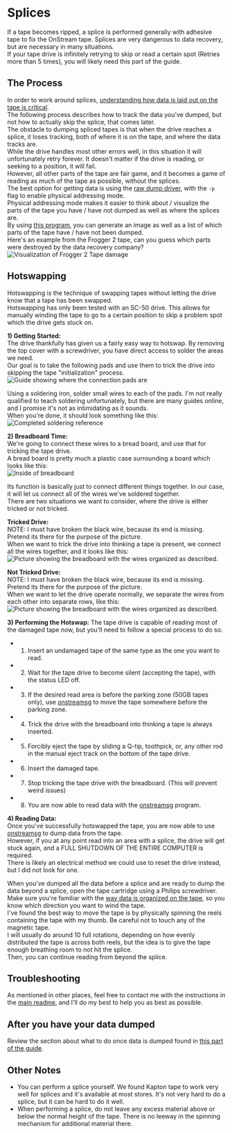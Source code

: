 # Splices
If a tape becomes ripped, a splice is performed generally with adhesive tape to fix the OnStream tape. 
Splices are very dangerous to data recovery, but are necessary in many situations.  
If your tape drive is infinitely retrying to skip or read a certain spot (Retries more than 5 times), you will likely need this part of the guide.  

## The Process
In order to work around splices, [understanding how data is laid out on the tape is critical](/info/RAW_DUMP.MD).  
The following process describes how to track the data you've dumped, but not how to actually skip the splice, that comes later.  
The obstacle to dumping spliced tapes is that when the drive reaches a splice, it loses tracking, both of where it is on the tape, and where the data tracks are.  
While the drive handles most other errors well, in this situation it will unfortunately retry forever.
It doesn't matter if the drive is reading, or seeking to a position, it will fail.  
However, all other parts of the tape are fair game, and it becomes a game of reading as much of the tape as possible, without the splices.  
The best option for getting data is using the [raw dump driver](/software/onstream_raw_dump/), with the `-p` flag to enable physical addressing mode.  
Physical addressing mode makes it easier to think about / visualize the parts of the tape you have / have not dumped as well as where the splices are.  
By using [this program](/software/OnStreamTapeInfo/), you can generate an image as well as a list of which parts of the tape have / have not been dumped.  
Here's an example from the Frogger 2 tape, can you guess which parts were destroyed by the data recovery company?  
![Visualization of Frogger 2 Tape damage](/pictures/visual-aids/frogger2-tape-damage.png)  

## Hotswapping
Hotswapping is the technique of swapping tapes without letting the drive know that a tape has been swapped.  
Hotswapping has only been tested with an SC-50 drive. 
This allows for manually winding the tape to go to a certain position to skip a problem spot which the drive gets stuck on.  

**1) Getting Started:**  
The drive thankfully has given us a fairly easy way to hotswap. By removing the top cover with a screwdriver, you have direct access to solder the areas we need.  
Our goal is to take the following pads and use them to trick the drive into skipping the tape "initialization" process.  
![Guide showing where the connection pads are](/pictures/visual-aids/hotswap-wire-guide.jpg)  

Using a soldering iron, solder small wires to each of the pads. I'm not really qualified to teach soldering unfortunately, but there are many guides online, and I promise it's not as intimidating as it sounds.  
When you're done, it should look something like this:
![Completed soldering reference](/pictures/visual-aids/hotswap-soldering-complete.jpg)

**2) Breadboard Time:**  
We're going to connect these wires to a bread board, and use that for tricking the tape drive.  
A bread board is pretty much a plastic case surrounding a board which looks like this:  
![Inside of breadboard](/pictures/visual-aids/breadboard-example.jpg)

Its function is basically just to connect different things together. In our case, it will let us connect all of the wires we've soldered together.  
There are two situations we want to consider, where the drive is either tricked or not tricked.  

**Tricked Drive:**  
NOTE: I must have broken the black wire, because its end is missing. Pretend its there for the purpose of the picture.  
When we want to trick the drive into thinking a tape is present, we connect all the wires together, and it looks like this:  
![Picture showing the breadboard with the wires organized as described.](/pictures/visual-aids/breadboard-tricked.jpg)  

**Not Tricked Drive:**  
NOTE: I must have broken the black wire, because its end is missing. Pretend its there for the purpose of the picture.  
When we want to let the drive operate normally, we separate the wires from each other into separate rows, like this:  
![Picture showing the breadboard with the wires organized as described.](/pictures/visual-aids/breadboard-not-tricked.jpg)  

**3) Performing the Hotswap:**
The tape drive is capable of reading most of the damaged tape now, but you'll need to follow a special process to do so.  
 - 1) Insert an undamaged tape of the same type as the one you want to read.  
 - 2) Wait for the tape drive to become silent (accepting the tape), with the status LED off.  
 - 3) If the desired read area is before the parking zone (50GB tapes only), use [onstreamsg](/software/onstream_raw_dump/) to move the tape somewhere before the parking zone.  
 - 4) Trick the drive with the breadboard into thinking a tape is always inserted.  
 - 5) Forcibly eject the tape by sliding a Q-tip, toothpick, or, any other rod in the manual eject track on the bottom of the tape drive.  
 - 6) Insert the damaged tape.  
 - 7) Stop tricking the tape drive with the breadboard. (This will prevent weird issues)  
 - 8) You are now able to read data with the [onstreamsg](/software/onstream_raw_dump/) program.  
 
**4) Reading Data:**  
Once you've successfully hotswapped the tape, you are now able to use [onstreamsg](/software/onstream_raw_dump/) to dump data from the tape.  
However, if you at any point read into an area with a splice, the drive will get stuck again, and a FULL SHUTDOWN OF THE ENTIRE COMPUTER is required.  
There is likely an electrical method we could use to reset the drive instead, but I did not look for one.  

When you've dumped all the data before a splice and are ready to dump the data beyond a splice, open the tape cartridge using a Philips screwdriver.  
Make sure you're familiar with the [way data is organized on the tape](/info/RAW_DUMP.MD), so you know which direction you want to wind the tape.  
I've found the best way to move the tape is by physically spinning the reels containing the tape with my thumb. Be careful not to touch any of the magnetic tape.  
I will usually do around 10 full rotations, depending on how evenly distributed the tape is across both reels, but the idea is to give the tape enough breathing room to not hit the splice.  
Then, you can continue reading from beyond the splice.  

## Troubleshooting
As mentioned in other places, feel free to contact me with the instructions in the [main readme](/README.MD), and I'll do my best to help you as best as possible.  

## After you have your data dumped
Review the section about what to do once data is dumped found in [this part of the guide](/info/RAW_DUMP.MD).

## Other Notes  
 - You can perform a splice yourself. We found Kapton tape to work very well for splices and it's available at most stores. It's not very hard to do a splice, but it can be hard to do it well.
 - When performing a splice, do not leave any excess material above or below the normal height of the tape. There is no leeway in the spinning mechanism for additional material there.